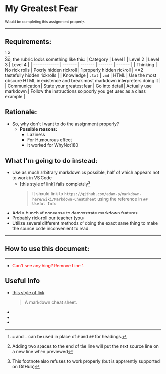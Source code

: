 My Greatest Fear
================
<sup>Would be completing this assignment properly.</sup>
***

Requirements:
-------------
[^1]  [^2]  
So, the rubric looks something like this:
| Category      | Level 1 | Level 2 | Level 3 | Level 4 |
| ------------- | ------- | ------- | ------- | ------- |
| Thinking      | No rick rolls | Poorly hidden rickroll | 1 properly hidden rickroll | >=2 tastefully hidden rickrolls |
| Knowledge     | `.txt` | `.md` | HTML | Use the most obscure HTML in existence and break most markdown interpreters doing it |
| Communication | State your greatest fear | Go into detail | Actually use markdown | Follow the instructions so poorly you get used as a class example |

## Rationale:
* So, why don't I want to do the assignment properly?
	* __Possible reasons:__
		* Laziness
		* For Humourous effect
		* It worked for WhyNot180

What I'm going to do instead:
-----------------------------
+ Use as much arbitrary markdown as possible, half of which appears not to work in VS Code
	+ [this style of link] fails completely[^3]
		> It should link to `https://github.com/adam-p/markdown-here/wiki/Markdown-Cheatsheet` using the reference in `## Useful Info`
+ Add a bunch of nonsense to demonstrate markdown features
+ Probably rick-roll our teacher (you)
+ Utilize several different methods of doing the exact same thing to make the source code inconvenient to read.

---
## How to use this document:
___
* <span style="color:red">Can't see anything? Remove Line 1.</span>

## Useful Info
- [this style of link](https://github.com/adam-p/markdown-here/wiki/Markdown-Cheatsheet)
	> A markdown cheat sheet.
- [^1]: `=` and `-` can be used in place of `#` and `##` for headings.
- [^2]: Adding two spaces to the end of the line will put the next source line on a new line when previewed
- [^3]: This footnote also refuses to work properly (but is apparently supported on GitHub)
</span>